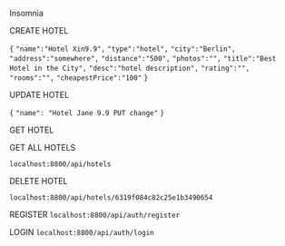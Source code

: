 Insomnia

CREATE HOTEL

`{`
`"name":"Hotel Xin9.9",`
`"type":"hotel",`
`"city":"Berlin",`
`"address":"somewhere",`
`"distance":"500",`
`"photos":"",`
`"title":"Best Hotel in the City",`
`"desc":"hotel description",`
`"rating":"",`
`"rooms":"",`
`"cheapestPrice":"100"`
`}`

UPDATE HOTEL

`{`
`"name": "Hotel Jane 9.9 PUT change"`
`}`

GET HOTEL

GET ALL HOTELS

`localhost:8800/api/hotels`

DELETE HOTEL

`localhost:8800/api/hotels/6319f084c82c25e1b3490654`

REGISTER
`localhost:8800/api/auth/register`

LOGIN
`localhost:8800/api/auth/login`
